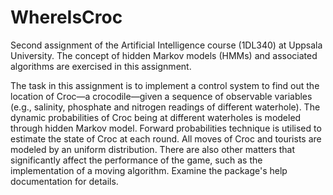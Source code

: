 # WhereIsCroc
Second assignment of the Artificial Intelligence course (1DL340) at Uppsala University. The concept of hidden Markov models (HMMs) and associated algorithms are exercised in this assignment.

The task in this assignment is to implement a control system to find out the location of Croc—a crocodile—given a sequence of observable variables (e.g., salinity, phosphate and nitrogen readings of different waterhole). The dynamic probabilities of Croc being at different waterholes is modeled through hidden Markov model. Forward probabilities technique is utilised to estimate the state of Croc at each round. All moves of Croc and tourists are modeled by an uniform distribution. There are also other matters that significantly affect the performance of the game, such as the implementation of a moving algorithm. Examine the package's help documentation for details.